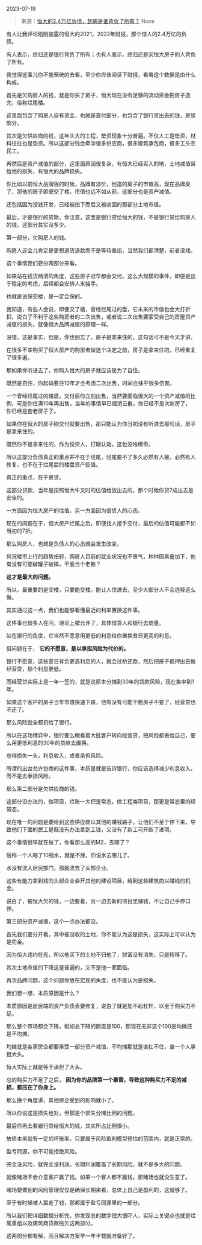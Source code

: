 2023-07-19

> 来源：[恒大的2.4万亿负债，到底是谁背负了所有？](http://mp.weixin.qq.com/s?__biz=MzU3NDc5Nzc0NQ==&amp;mid=2247525112&amp;idx=1&amp;sn=ca458c8af64cdcd9b24b704acdfe3a51&amp;chksm=fd2ec026ca594930f0fe385e40743638f251bd5a44534f8562c734ea8d5e1d59d406e4dd32ac&amp;scene=127#wechat_redirect)
> None

有人让我评论刚刚披露的恒大的2021，2022年财报，那个惊人的2.4万亿的负债。  

有人表示，终归还是银行背负了所有；也有人表示，终归还是买恒大房子的人背负了所有。  

我觉得这事儿你不能笼统的去看，至少你应该阅读下财报，看看这个数据是由什么构成。

首先是欠购房人的钱，就是你买了房子，恒大现在没有足够的流动资金把房子造完，俗称烂尾楼。

这里面包含了购房人自有资金，也就是首付部分，也包含了银行贷出去的钱，房贷部分。

其次是欠供应商的钱，这年头大的工程，垫资现象十分普遍。不仅人工是垫资，材料往往也是垫资。所以这部分钱会牵涉很多供应商，很多建筑承包商，很多工头农民工。

再然后是资产减值的部分，这里面原因很复杂，有恒大已经买入的地，土地减值带给他的损失，有恒大的品牌损失。

你比如以前恒大品牌强的时候，品牌有溢价，他造的房子的市值高，现在品牌臭了，那他的房子即便交了楼，市值也远不如从前，这部分也是资产减值。  

还包括因为没钱开发，已经被拍下而后又被收回的那部分土地市值。

最后，才是银行的贷款，你注意，这里是银行贷给恒大的钱，不是银行贷给购房人的钱。这部分其实没多少。  

第一部分，欠购房人的钱。  

购房人这会儿肯定是更想退货退款而不是等待重组，当然我们都清楚，前者没戏。

这个事情我们要分两部分来看。  

如果站在钱货两清的角度，这些房子迟早都会交付。这么大规模的事件，即便是出于稳定的考虑，后续都会安排人来接手。

也就是说保交楼，是一定会保的。

我知道，有些人会说，即便交了楼，曾经烂尾过的盘，它未来的市值也会大打折扣，说白了不利于这些购房者的二次出售，或者说二次出售要蒙受自己的房屋资产减值的损失，就像恒大品牌减值的原理一样。

没错，这是事实，但是，你也别忘了，房子是拿来住的，这句话可不是今天才讲。

在很多不幸购买了恒大房产的购房者做这个决定之前，房子是拿来住的，已经重复了很多遍。

那如果你听进去了，你购入恒大的房子就应该是为了自住。  

既然是自住，你起码要住10年才会考虑二次出售，时间会抹平很多伤害。

一个曾经烂尾过的楼盘，交付后你立刻出售，当然要面临很大的一个资产减值的比例，可是你住满10年再出售，当年的事情早已烟消云散，你已经不是次新房了，你已经是套老房子了。  

如果你在恒大的房子刚交付就要出售，那只能认为你当初没有听进去那句话，房子是拿来住的。

既然你不是拿来住的，作为投资人，打眼认栽，这也没啥稀奇。

所以这部分负债真正的重点并不在于烂尾，烂尾要不了多久必然有人接，必然有人修复，也不在于烂尾后的楼盘资产贬值。  

真正的重点，在于房贷。

这部分贷款，当年是按照恒大牛叉时的估值给放出去的，那个时候你贷7成出去是安全的。

一方面因为恒大房产的估值，另一方面因为借贷人的心态。  

现在的问题在于，恒大房产烂尾之后，即便找人接手交付，最后的估值可能都不如当初的7折。

那么购房人，也就是负债人的心态就会发生改变。

何况楼市上行的趋势扭转，购房人目前的就业状况也不景气，种种因素叠加下，他有没有可能破罐子破摔，干脆当个老赖？  

 **这才是最大的问题。**

所以，最重要的是交楼，只要能交楼，能让人住进去，至少大部分人不会选择这么做。

其实通过这一点，我们也能够看懂最近的利率置换这件事。  

这件事也很多人在问，理论上被允许了，具体借贷人和银行去商量。  

站在银行的角度，它当然不愿意用更低的利息给你置换昔日更高的利息。

但问题在于， **它的不愿意，是以承担风险为代价的。**  

银行不愿意，这些昔日背负更高利息的人，就会过桥还款，然后把房子抵押出去做经营贷，那个利息更低。

而经营贷实际上是一年一签的，就是说原本分摊到30年的贷款风险，现在集中到1年。  

如果这个客户的房子当年市值快速下跌，他有没有可能干脆房子不要了，经营贷也不还了。  

那么风险就全都扔给了银行。

所以在这场博弈中，银行要么眼看着大批客户转向经营贷，把风险都丢给自己，要么用更低利息的30年的贷款去置换。  

总得损失一头，利息收入，或者承担风险。

所谓的出台允许协商的这件事，本质是就是告诉银行，你应该选择减少利息收入，而不是去承担风险。  

那么第二部分是欠供应商的钱。  

这部分没办法的，做项目，烂账一大把是常态，做工程类项目，那更是常态里的经常态。

现在唯一的问题是要给到这些供应商以其他的赚钱路子，让他们不至于停下来，导致他们下面的民工是既没有办法拿到工钱，又没有了新工可开断了进项。

这个事情很早就在做了，你看那么高的M2，去哪了？

俗称一个人喝了10瓶水，就是不尿，你说水去哪儿了。

水没有流入居民部门，那就流去了头部企业。

这些有能力拿到钱的头部企业会开其他的建设项目，给到这些建筑商以赚钱的机会。  

说白了，被恒大欠的钱，一边要着，另一边去新的项目里赚钱，不让自己手停口停。

第三部分资产减值，这个一点办法都没。  

首先我们要分开看，其中被没收的土地，你不能认为这是损失，这实际上可以认为是罚金。  

因为恒大违约在先，所以他买下的土地不归他了，财富没有消失，只是转移了。

其次土地市值的下降这是普遍的，又不是他一家面临。  

再次品牌问题，这个问题你放在宏观的角度，也不能认为是损失。

我们想一想，本质原因是什么？

本质原因是居民端的资产负债表要修复，说白了就是加不起杠杆，以至于购买力不足。

那么整个市场都会下降，假如总下降的额度是100，那现在无非这个100是均摊还是不均摊。

均摊就是各家房企都要承受一部分资产减值，不均摊那就是谁扛不住，谁一个人承担大头。

恒大实际上就是等于承担了大头。

总的购买力不足了之后， **因为你的品牌第一个暴雷，导致这种购买力不足的减损，都压在了你身上。**

那么换个角度讲，其他房企受到的影响就小了。

所以你说这是损失也对，但那是个损失分摊比例的问题。

最后你再去看银行贷给恒大的钱，其实所占比例很小。

放债本来就有一定的坏账率，只要属于风险盈利模型预估的范围内，就是正常的。

盈亏同源，你不可能拒绝风险。

完全没风险，就完全没利润。长期利润覆盖了长期风险，就不是多大的问题。

就像赌场不会介意客户赢了钱。如果一个客人都不赢钱，那赌场也就没生意了。

赌场要做到的风险管理仅仅是确保长期来看，总体上自己是盈利的，这就够了。

至于有时候被人赢走了钱，那都属于盈亏同源里的一部分。

所以我们把详细数据分析完，你发现总的数字很大很吓人，实际上关键点也就是烂尾重组以及建筑商货款拖欠这两部分。

这两部分都有解，而且解决方案早一年半载就准备好了。

